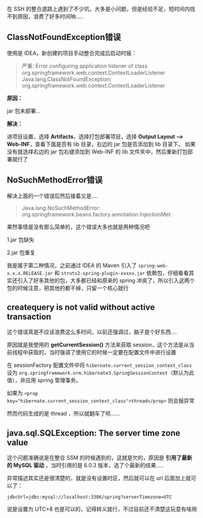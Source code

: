 在 SSH 的整合道路上遇到了不少坑，大多是小问题，但是经验不足，短时间内找不到原因，浪费了好多时间呐.....

## ClassNotFoundException错误

使用是 IDEA，新创建的项目手动整合完成后启动时报：

> 严重: Error configuring application listener of class org.springframework.web.context.ContextLoaderListener
> Java.lang.ClassNotFoundException: org.springframework.web.context.ContextLoaderListener

**原因：** 

jar 包未部署...

**解决：** 

进项目设置，选择 **Artifacts**，选择打包部署项目，选择 **Output Layout --> Web-INF**，查看下面是否有 lib 目录，右边的 jar 包是否添加到 lib 目录下。
如果没有就选择右边的 jar 包右键添加到 Web-INF 的 lib 文件夹中，然后重新打包部署就行了

## NoSuchMethodError错误

解决上面的一个错误后然后接着又是....

> Java.lang.NoSuchMethodError: org.springframework.beans.factory.annotation.InjectionMet

果然事情是没有那么简单的，这个错误大多也就是两种情况吧

1.jar 包缺失

2.jar 包重复

我是属于第二种情况，之前通过 IDEA 的 Maven 引入了 `spring-web-x.x.x.RELEASE.jar` 和 `struts2-spring-plugin-xxxxx.jar` 依赖包，仔细看看其实还引入了好多其他的包，大多都已经和原来的 spring 冲突了，所以引入这两个包的时候注意，把其他的都干掉，只留一个核心就行

## createquery is not valid without active transaction

这个错误真是不应该浪费这么多时间，以前还强调过，脑子是个好东西....

原因就是我使用的 **getCurrentSession()** 方法来获取 session，这个方法是从当前线程中获取的，当时强调了使用它的时候一定要在配置文件中进行设置

在 sessionFactory 配置文件中将 `hibernate.current_session_context_class` 设为 `org.springframework.orm.hibernate3.SpringSessionContext`（默认为此值），并应用 spring 管理事务。

如果为 `<prop key="hibernate.current_session_context_class">thread</prop>` 则会报异常

然而代码生成的是 thread ，所以就翻车了呗......

## java.sql.SQLException: The server time zone value

这个问题准确说是在整合 SSM 的时候遇到的，这就是欠的，原因是 **引用了最新的 MySQL 驱动** ，当时引用的是 6.0.3 版本，选了个最新的结果.....

异常描述其实还是很清楚的，就是没有设置时区，然后就可以在 url 后面加上就可以了：

`jdbcUrl=jdbc:mysql://localhost:3306/spring?serverTimezone=UTC`

说是设置为 UTC+8 也是可以的，记得转义就行，不过目前还不清楚这玩意有啥用

